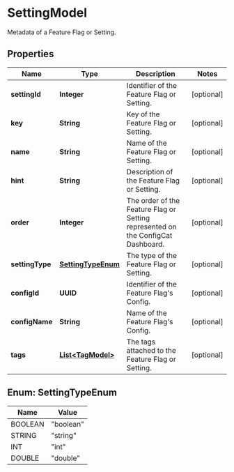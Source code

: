 

# SettingModel

Metadata of a Feature Flag or Setting.

## Properties

| Name | Type | Description | Notes |
|------------ | ------------- | ------------- | -------------|
|**settingId** | **Integer** | Identifier of the Feature Flag or Setting. |  [optional] |
|**key** | **String** | Key of the Feature Flag or Setting. |  [optional] |
|**name** | **String** | Name of the Feature Flag or Setting. |  [optional] |
|**hint** | **String** | Description of the Feature Flag or Setting. |  [optional] |
|**order** | **Integer** | The order of the Feature Flag or Setting represented on the ConfigCat Dashboard. |  [optional] |
|**settingType** | [**SettingTypeEnum**](#SettingTypeEnum) | The type of the Feature Flag or Setting. |  [optional] |
|**configId** | **UUID** | Identifier of the Feature Flag&#39;s Config. |  [optional] |
|**configName** | **String** | Name of the Feature Flag&#39;s Config. |  [optional] |
|**tags** | [**List&lt;TagModel&gt;**](TagModel.md) | The tags attached to the Feature Flag or Setting. |  [optional] |



## Enum: SettingTypeEnum

| Name | Value |
|---- | -----|
| BOOLEAN | &quot;boolean&quot; |
| STRING | &quot;string&quot; |
| INT | &quot;int&quot; |
| DOUBLE | &quot;double&quot; |



